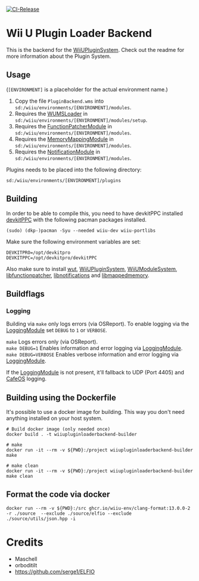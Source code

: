 ﻿[![CI-Release](https://github.com/wiiu-env/WiiUPluginLoaderBackend/actions/workflows/ci.yml/badge.svg)](https://github.com/wiiu-env/WiiUPluginLoaderBackend/actions/workflows/ci.yml)

# Wii U Plugin Loader Backend
This is the backend for the [WiiUPluginSystem](https://github.com/wiiu-env/WiiUPluginSystem). Check out the readme for more information about the Plugin System.

## Usage
(`[ENVIRONMENT]` is a placeholder for the actual environment name.)

1. Copy the file `PluginBackend.wms` into `sd:/wiiu/environments/[ENVIRONMENT]/modules`.  
2. Requires the [WUMSLoader](https://github.com/wiiu-env/WUMSLoader) in `sd:/wiiu/environments/[ENVIRONMENT]/modules/setup`.
3. Requires the [FunctionPatcherModule](https://github.com/wiiu-env/FunctionPatcherModule) in `sd:/wiiu/environments/[ENVIRONMENT]/modules`.
4. Requires the [MemoryMappingModule](https://github.com/wiiu-env/MemoryMappingModule) in `sd:/wiiu/environments/[ENVIRONMENT]/modules`.
5. Requires the [NotificationModule](https://github.com/wiiu-env/NotificationModule) in `sd:/wiiu/environments/[ENVIRONMENT]/modules`.

Plugins needs to be placed into the following directory:

```
sd:/wiiu/environments/[ENVIRONMENT]/plugins
```

## Building
In order to be able to compile this, you need to have devkitPPC installed
[devkitPPC](https://devkitpro.org/wiki/Getting_Started) with the following
pacman packages installed.

```
(sudo) (dkp-)pacman -Syu --needed wiiu-dev wiiu-portlibs
```

Make sure the following environment variables are set:
```
DEVKITPRO=/opt/devkitpro
DEVKITPPC=/opt/devkitpro/devkitPPC
```

Also make sure to install [wut](https://github.com/decaf-emu/wut), [WiiUPluginSystem](https://github.com/wiiu-env/WiiUPluginSystem), [WiiUModuleSystem](https://github.com/wiiu-env/WiiUModuleSystem), [libfunctionpatcher](https://github.com/wiiu-env/libfunctionpatcher), [libnotifications](https://github.com/wiiu-env/libnotifications) and [libmappedmemory](https://github.com/wiiu-env/libmappedmemory).

## Buildflags

### Logging
Building via `make` only logs errors (via OSReport). To enable logging via the [LoggingModule](https://github.com/wiiu-env/LoggingModule) set `DEBUG` to `1` or `VERBOSE`.

`make` Logs errors only (via OSReport).  
`make DEBUG=1` Enables information and error logging via [LoggingModule](https://github.com/wiiu-env/LoggingModule).  
`make DEBUG=VERBOSE` Enables verbose information and error logging via [LoggingModule](https://github.com/wiiu-env/LoggingModule).  

If the [LoggingModule](https://github.com/wiiu-env/LoggingModule) is not present, it'll fallback to UDP (Port 4405) and [CafeOS](https://github.com/wiiu-env/USBSerialLoggingModule) logging.

## Building using the Dockerfile

It's possible to use a docker image for building. This way you don't need anything installed on your host system.

```
# Build docker image (only needed once)
docker build . -t wiiupluginloaderbackend-builder

# make 
docker run -it --rm -v ${PWD}:/project wiiupluginloaderbackend-builder make

# make clean
docker run -it --rm -v ${PWD}:/project wiiupluginloaderbackend-builder make clean
```

## Format the code via docker

`docker run --rm -v ${PWD}:/src ghcr.io/wiiu-env/clang-format:13.0.0-2 -r ./source  --exclude ./source/elfio --exclude ./source/utils/json.hpp -i`

# Credits
- Maschell
- orboditilt
- https://github.com/serge1/ELFIO